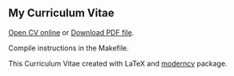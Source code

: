 ## My Curriculum Vitae

[Open CV online](TOIGILDIN_VLADISLAV_dev.pdf)
or [Download PDF file](TOIGILDIN_VLADISLAV_dev.pdf?raw=true).

Compile instructions in the Makefile.

This Curriculum Vitae created with LaTeX and [moderncv](http://www.ctan.org/pkg/moderncv) package.
